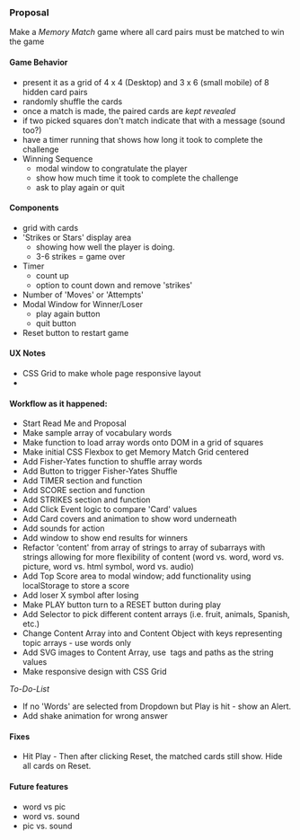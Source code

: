 ### Proposal
Make a _Memory Match_ game where all card pairs must be matched to win the game

  #### Game Behavior
  - present it as a grid of 4 x 4 (Desktop) and 3 x 6 (small mobile) of 8 hidden card pairs
  - randomly shuffle the cards
  - once a match is made, the paired cards are _kept revealed_
  - if two picked squares don't match indicate that with a message (sound too?)
  - have a timer running that shows how long it took to complete the challenge
  - Winning Sequence
    - modal window to congratulate the player
    - show how much time it took to complete the challenge
    - ask to play again or quit


  #### Components
  - grid with cards
  - 'Strikes or Stars' display area
    - showing how well the player is doing.  
    - 3-6 strikes = game over
  - Timer
    - count up
    - option to count down and remove 'strikes'
  - Number of 'Moves' or 'Attempts'
  - Modal Window for Winner/Loser
    - play again button
    - quit button
  - Reset button to restart game


  #### UX Notes
- CSS Grid to make whole page responsive layout
-

  #### Workflow as it happened:

  - Start Read Me and Proposal
  - Make sample array of vocabulary words
  - Make function to load array words onto DOM in a grid of squares
  - Make initial CSS Flexbox to get Memory Match Grid centered
  - Add Fisher-Yates function to shuffle array words
  - Add Button to trigger Fisher-Yates Shuffle
  - Add TIMER section and function
  - Add SCORE section and function
  - Add STRIKES section and function
  - Add Click Event logic to compare 'Card' values
  - Add Card covers and animation to show word underneath
  - Add sounds for action
  - Add window to show end results for winners
  - Refactor 'content' from array of strings to array of subarrays with strings allowing for more flexibility of content (word vs. word, word vs. picture, word vs. html symbol, word vs. audio)
  - Add Top Score area to modal window; add functionality using localStorage to store a score
  - Add loser X symbol after losing
  - Make PLAY button turn to a RESET button during play
  - Add Selector to pick different content arrays (i.e. fruit, animals, Spanish, etc.)
  - Change Content Array into and Content Object with keys representing topic arrays - use words only
  - Add SVG images to Content Array, use <img> tags and paths as the string values
  - Make responsive design with CSS Grid

_To-Do-List_

  - If no 'Words' are selected from Dropdown but Play is hit - show an Alert.
  - Add shake animation for wrong answer


#### Fixes
  - Hit Play - Then after clicking Reset, the matched cards still show. Hide all cards on Reset.


#### Future features
 - word vs pic
 - word vs. sound
 - pic vs. sound
